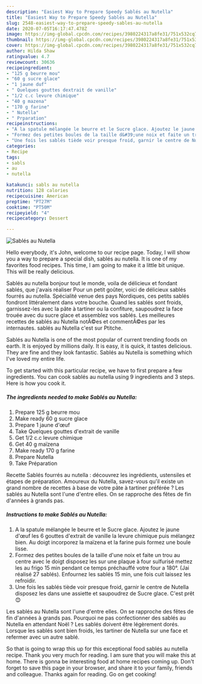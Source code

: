 ```yaml
---
description: "Easiest Way to Prepare Speedy Sablés au Nutella"
title: "Easiest Way to Prepare Speedy Sablés au Nutella"
slug: 2548-easiest-way-to-prepare-speedy-sables-au-nutella
date: 2020-07-05T16:17:47.478Z
image: https://img-global.cpcdn.com/recipes/3980224317a8fe31/751x532cq70/sables-au-nutella-photo-principale-de-la-recette.jpg
thumbnail: https://img-global.cpcdn.com/recipes/3980224317a8fe31/751x532cq70/sables-au-nutella-photo-principale-de-la-recette.jpg
cover: https://img-global.cpcdn.com/recipes/3980224317a8fe31/751x532cq70/sables-au-nutella-photo-principale-de-la-recette.jpg
author: Hilda Shaw
ratingvalue: 4.7
reviewcount: 30636
recipeingredient:
- "125 g beurre mou"
- "60 g sucre glace"
- "1 jaune duf"
- " Quelques gouttes dextrait de vanille"
- "1/2 c.c levure chimique"
- "40 g mazena"
- "170 g farine"
- " Nutella"
- " Prparation"
recipeinstructions:
- "A la spatule mélangée le beurre et le Sucre glace. Ajoutez le jaune d&#39;œuf les 6 gouttes d&#39;extrait de vanille la levure chimique puis mélangez bien. Au doigt incorporez la maïzena et la farine puis formez une boule lisse."
- "Formez des petites boules de la taille d&#39;une noix et faite un trou au centre avec le doigt disposez les sur une plaque à four sulfurisé mettez les au frigo 15 min pendant ce temps préchauffé votre four a 180°. (Jai réalisé 27 sablés). Enfournez les sablés 15 min, une fois cuit laissez les refroidir."
- "Une fois les sablés tiède voir presque froid, garnir le centre de Nutella disposez les dans une assiette et saupoudrez de Sucre glace. C&#39;est prêt 😊"
categories:
- Recipe
tags:
- sabls
- au
- nutella

katakunci: sabls au nutella 
nutrition: 128 calories
recipecuisine: American
preptime: "PT27M"
cooktime: "PT50M"
recipeyield: "4"
recipecategory: Dessert

---
```



![Sablés au Nutella](https://img-global.cpcdn.com/recipes/3980224317a8fe31/751x532cq70/sables-au-nutella-photo-principale-de-la-recette.jpg)

Hello everybody, it's John, welcome to our recipe page. Today, I will show you a way to prepare a special dish, sablés au nutella. It is one of my favorites food recipes. This time, I am going to make it a little bit unique. This will be really delicious.

Sablés au nutella bonjour tout le monde, voila de délicieux et fondant sablés, que j&#39;avais réaliser Pour un petit goûter, voici de délicieux sablés fourrés au nutella. Spécialité venue des pays Nordiques, ces petits sablés fondront littéralement dans votre bouche. Quand les sablés sont froids, garnissez-les avec la pâte à tartiner ou la confiture, saupoudrez la face trouée avec du sucre glace et assemblez vos sablés. Les meilleures recettes de sablés au Nutella notÃ©es et commentÃ©es par les internautes. sablés au Nutella c&#39;est sur Ptitche.

Sablés au Nutella is one of the most popular of current trending foods on earth. It is enjoyed by millions daily. It is easy, it is quick, it tastes delicious. They are fine and they look fantastic. Sablés au Nutella is something which I've loved my entire life.


To get started with this particular recipe, we have to first prepare a few ingredients. You can cook sablés au nutella using 9 ingredients and 3 steps. Here is how you cook it.

<!--inarticleads1-->

##### The ingredients needed to make Sablés au Nutella:

1. Prepare 125 g beurre mou
1. Make ready 60 g sucre glace
1. Prepare 1 jaune d&#39;œuf
1. Take  Quelques gouttes d&#39;extrait de vanille
1. Get 1/2 c.c levure chimique
1. Get 40 g maïzena
1. Make ready 170 g farine
1. Prepare  Nutella
1. Take  Préparation


Recette Sablés fourrés au nutella : découvrez les ingrédients, ustensiles et étapes de préparation. Amoureux du Nutella, savez-vous qu&#39;il existe un grand nombre de recettes à base de votre pâte à tartiner préférée ? Les sablés au Nutella sont l&#39;une d&#39;entre elles. On se rapproche des fêtes de fin d&#39;années à grands pas. 

<!--inarticleads2-->

##### Instructions to make Sablés au Nutella:

1. A la spatule mélangée le beurre et le Sucre glace. Ajoutez le jaune d&#39;œuf les 6 gouttes d&#39;extrait de vanille la levure chimique puis mélangez bien. Au doigt incorporez la maïzena et la farine puis formez une boule lisse.
1. Formez des petites boules de la taille d&#39;une noix et faite un trou au centre avec le doigt disposez les sur une plaque à four sulfurisé mettez les au frigo 15 min pendant ce temps préchauffé votre four a 180°. (Jai réalisé 27 sablés). Enfournez les sablés 15 min, une fois cuit laissez les refroidir.
1. Une fois les sablés tiède voir presque froid, garnir le centre de Nutella disposez les dans une assiette et saupoudrez de Sucre glace. C&#39;est prêt 😊


Les sablés au Nutella sont l&#39;une d&#39;entre elles. On se rapproche des fêtes de fin d&#39;années à grands pas. Pourquoi ne pas confectionner des sablés au Nutella en attendant Noël ? Les sablés doivent être légèrement dorés. Lorsque les sablés sont bien froids, les tartiner de Nutella sur une face et refermer avec un autre sablé. 

So that is going to wrap this up for this exceptional food sablés au nutella recipe. Thank you very much for reading. I am sure that you will make this at home. There is gonna be interesting food at home recipes coming up. Don't forget to save this page in your browser, and share it to your family, friends and colleague. Thanks again for reading. Go on get cooking!
